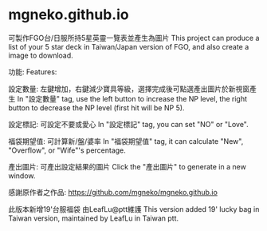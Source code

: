 # mgneko.github.io
可製作FGO台/日服所持5星英靈一覽表並產生為圖片
This project can produce a list of your 5 star deck in Taiwan/Japan version of FGO, and also create a image to download.

功能:
Features:

設定數量: 左鍵增加，右鍵減少寶具等級，選擇完成後可點選產出圖片於新視窗產生
In "設定數量" tag, use the left button to increase the NP level, the right button to decrease the NP level (first hit will be NP 5).

設定標記: 可設定不要或愛心
In "設定標記" tag, you can set "NO" or "Love".

福袋期望值: 可計算新/盤/婆率
In "福袋期望值" tag, it can calculate "New", "Overflow", or "Wife"'s percentage.

產出圖片: 可產出設定結果的圖片
Click the "產出圖片" to generate in a new window.

感謝原作者之作品:
https://github.com/mgneko/mgneko.github.io

此版本新增19'台服福袋 由LeafLu@ptt維護
This version added 19' lucky bag in Taiwan version, maintained by LeafLu in Taiwan ptt.